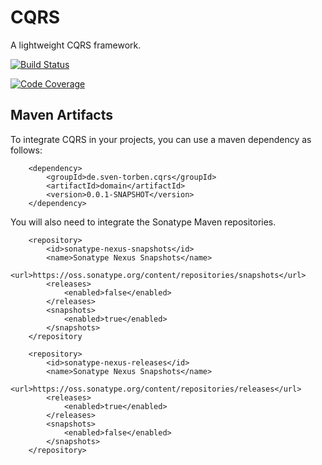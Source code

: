 # CQRS
A lightweight CQRS framework.

[![Build Status](https://travis-ci.org/sventorben/cqrs.svg?branch=master)](https://travis-ci.org/sventorben/cqrs)

[![Code Coverage](https://img.shields.io/codecov/c/github/sventorben/cqrs/master.svg)](https://codecov.io/github/sventorben/cqrs?branch=master)

## Maven Artifacts

To integrate CQRS in your projects, you can use a maven dependency as follows:

```
    <dependency>
        <groupId>de.sven-torben.cqrs</groupId>
        <artifactId>domain</artifactId>
        <version>0.0.1-SNAPSHOT</version>
    </dependency>
```

You will also need to integrate the Sonatype Maven repositories. 

```
    <repository>
        <id>sonatype-nexus-snapshots</id>
        <name>Sonatype Nexus Snapshots</name>
        <url>https://oss.sonatype.org/content/repositories/snapshots</url>
        <releases>
            <enabled>false</enabled>
        </releases>
        <snapshots>
            <enabled>true</enabled>
        </snapshots>
    </repository
    
    <repository>
        <id>sonatype-nexus-releases</id>
        <name>Sonatype Nexus Snapshots</name>
        <url>https://oss.sonatype.org/content/repositories/releases</url>
        <releases>
            <enabled>true</enabled>
        </releases>
        <snapshots>
            <enabled>false</enabled>
        </snapshots>
    </repository>
```